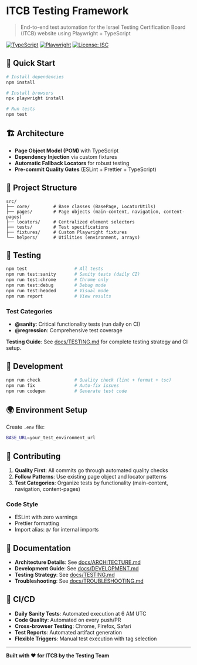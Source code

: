 # ITCB Testing Framework

> End-to-end test automation for the Israel Testing Certification Board (ITCB) website using Playwright + TypeScript

[![TypeScript](https://img.shields.io/badge/TypeScript-5.7-blue.svg)](https://www.typescriptlang.org/)
[![Playwright](https://img.shields.io/badge/Playwright-1.49-green.svg)](https://playwright.dev/)
[![License: ISC](https://img.shields.io/badge/License-ISC-yellow.svg)](LICENSE)

## 🚀 Quick Start

```bash
# Install dependencies
npm install

# Install browsers
npx playwright install

# Run tests
npm test
```

## 🏗️ Architecture

- **Page Object Model (POM)** with TypeScript
- **Dependency Injection** via custom fixtures
- **Automatic Fallback Locators** for robust testing
- **Pre-commit Quality Gates** (ESLint + Prettier + TypeScript)

## 📁 Project Structure

```
src/
├── core/         # Base classes (BasePage, LocatorUtils)
├── pages/        # Page objects (main-content, navigation, content-pages)
├── locators/     # Centralized element selectors
├── tests/        # Test specifications
├── fixtures/     # Custom Playwright fixtures
└── helpers/      # Utilities (environment, arrays)
```

## 🧪 Testing

```bash
npm test                  # All tests
npm run test:sanity       # Sanity tests (daily CI)
npm run test:chrome       # Chrome only
npm run test:debug        # Debug mode
npm run test:headed       # Visual mode
npm run report            # View results
```

### Test Categories

- **@sanity**: Critical functionality tests (run daily on CI)
- **@regression**: Comprehensive test coverage

**Testing Guide**: See [docs/TESTING.md](docs/TESTING.md) for complete testing strategy and CI setup.

## 🔧 Development

```bash
npm run check             # Quality check (lint + format + tsc)
npm run fix               # Auto-fix issues
npm run codegen           # Generate test code
```

## 🌍 Environment Setup

Create `.env` file:

```bash
BASE_URL=your_test_environment_url
```

## 🤝 Contributing

1. **Quality First**: All commits go through automated quality checks
2. **Follow Patterns**: Use existing page object and locator patterns
3. **Test Categories**: Organize tests by functionality (main-content, navigation, content-pages)

### Code Style

- ESLint with zero warnings
- Prettier formatting
- Import alias: `@/` for internal imports

## 📖 Documentation

- **Architecture Details**: See [docs/ARCHITECTURE.md](docs/ARCHITECTURE.md)
- **Development Guide**: See [docs/DEVELOPMENT.md](docs/DEVELOPMENT.md)
- **Testing Strategy**: See [docs/TESTING.md](docs/TESTING.md)
- **Troubleshooting**: See [docs/TROUBLESHOOTING.md](docs/TROUBLESHOOTING.md)

## 🔄 CI/CD

- **Daily Sanity Tests**: Automated execution at 6 AM UTC
- **Code Quality**: Automated on every push/PR
- **Cross-browser Testing**: Chrome, Firefox, Safari
- **Test Reports**: Automated artifact generation
- **Flexible Triggers**: Manual test execution with tag selection

---

**Built with ❤️ for ITCB by the Testing Team**
